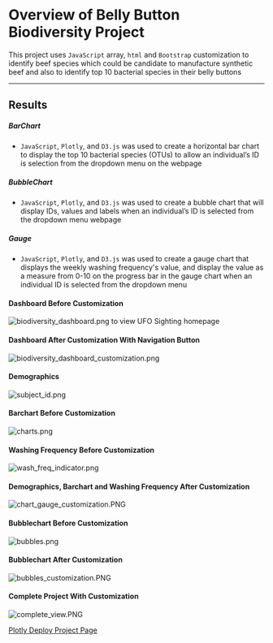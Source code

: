 # Overview of Belly Button Biodiversity Project
This project uses `JavaScript` array, `html` and `Bootstrap` customization  to identify beef species which could be candidate to manufacture synthetic beef and also to identify top 10 bacterial species in their belly buttons

---
## Results
##### BarChart
   * `JavaScript`, `Plotly`, and `D3.js` was used to create a horizontal bar chart to display the top 10 bacterial species (OTUs) to allow an individual’s ID is selection from the dropdown menu on the webpage
##### BubbleChart
  * `JavaScript`, `Plotly`, and `D3.js` was used to create a bubble chart that will display IDs, values and labels when an individual’s ID is selected from the dropdown menu webpage
##### Gauge
  * `JavaScript`, `Plotly`, and `D3.js` was used to create a gauge chart that displays the weekly washing  frequency's value, and display the value as a measure from 0-10 on the progress bar in the gauge chart when an individual ID is selected from the dropdown menu




#### Dashboard Before Customization
 ![biodiversity_dashboard.png](https://github.com/charleside2001/Plotly_Deploy_Project/blob/9bfb82c8427d5085489c0f9ee4fef2085da9f90a/static/images/biodiversity_dashboard.png) to view UFO Sighting homepage


#### Dashboard After Customization With Navigation Button 

![biodiversity_dashboard_customization.png](https://github.com/charleside2001/Plotly_Deploy_Project/blob/9bfb82c8427d5085489c0f9ee4fef2085da9f90a/static/images/biodiversity_dashboard_customization.png) 



#### Demographics

![subject_id.png](https://github.com/charleside2001/Plotly_Deploy_Project/blob/9bfb82c8427d5085489c0f9ee4fef2085da9f90a/static/images/subject_id.png) 
 

#### Barchart Before Customization

![charts.png](https://github.com/charleside2001/Plotly_Deploy_Project/blob/9bfb82c8427d5085489c0f9ee4fef2085da9f90a/static/images/charts.png) 


#### Washing Frequency Before Customization

![wash_freq_indicator.png](https://github.com/charleside2001/Plotly_Deploy_Project/blob/9bfb82c8427d5085489c0f9ee4fef2085da9f90a/static/images/wash_freq_indicator.png) 


#### Demographics, Barchart and Washing Frequency After Customization

![chart_gauge_customization.PNG](https://github.com/charleside2001/Plotly_Deploy_Project/blob/9bfb82c8427d5085489c0f9ee4fef2085da9f90a/static/images/chart_gauge_customization.PNG) 


#### Bubblechart Before Customization

![bubbles.png](https://github.com/charleside2001/Plotly_Deploy_Project/blob/9bfb82c8427d5085489c0f9ee4fef2085da9f90a/static/images/bubbles.png) 

#### Bubblechart After Customization 

![bubbles_customization.PNG](https://github.com/charleside2001/Plotly_Deploy_Project/blob/9bfb82c8427d5085489c0f9ee4fef2085da9f90a/static/images/bubbles_customization.PNG) 

#### Complete Project With Customization 

![complete_view.PNG](https://github.com/charleside2001/Plotly_Deploy_Project/blob/9bfb82c8427d5085489c0f9ee4fef2085da9f90a/static/images/complete_view.PNG) 

[Plotly Deploy Project Page](https://github.com/charleside2001/Plotly_Deploy_Project.git)